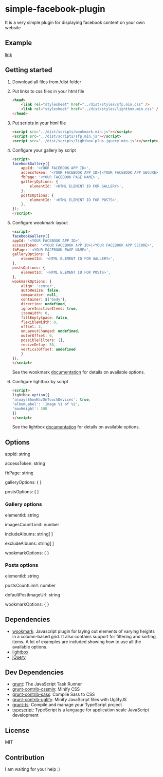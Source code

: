 # simple-facebook-plugin 

It is a very simple plugin for displaying facebook content on your own website


## Example

[link](http://htmlpreview.github.io/?https://github.com/jacek-lapinski/Simple-Facebook-Plugin/blob/master/src/index.html)


## Getting started

1. Download all files from /dist folder

2. Put links to css files in your html file
    ```html
    <head>
        <link rel="stylesheet" href="../dist/styles/sfp.min.css" />
        <link rel="stylesheet" href="../dist/styles/lightbox.min.css" />
    </head>
    ```

3. Put scripts in your html file
    ```html
    <script src="../dist/scripts/wookmark.min.js"></script>
    <script src="../dist/scripts/sfp.min.js"></script>
    <script src="../dist/scripts/lightbox-plus-jquery.min.js"></script>
    ```

4. Configure your gallery by script
    ```html
    <script>
    facebookGallery({
        appId: '<YOUR FACEBOOK APP ID>',
        accessToken: '<YOUR FACEBOOK APP ID>|<YOUR FACEBOOK APP SECURE>',
        fbPage: '<YOUR FACEBOOK PAGE NAME>',
        galleryOptions: {
            elementId: '<HTML ELEMENT ID FOR GALLERY>',
        },
        postsOptions: {
            elementId: '<HTML ELEMENT ID FOR POSTS>',
        },
    });
    </script>
    ```

5. Configure wookmark layout
    ```html
    <script>
    facebookGallery({
    appId: '<YOUR FACEBOOK APP ID>',
    accessToken: '<YOUR FACEBOOK APP ID>|<YOUR FACEBOOK APP SECURE>',
    fbPage: '<YOUR FACEBOOK PAGE NAME>',
    galleryOptions: {
        elementId: '<HTML ELEMENT ID FOR GALLERY>',
    },
    postsOptions: {
        elementId: '<HTML ELEMENT ID FOR POSTS>',
    },
    wookmarkOptions: {
        align: 'center',
        autoResize: false,
        comparator: null,
        container: $('body'),
        direction: undefined,
        ignoreInactiveItems: true,
        itemWidth: 0,
        fillEmptySpace: false,
        flexibleWidth: 0,
        offset: 2,
        onLayoutChanged: undefined,
        outerOffset: 0,
        possibleFilters: [],
        resizeDelay: 50,
        verticalOffset: undefined
        }
    });
    </script>
    ```
    See the wookmark [documentation](http://www.wookmark.com/jquery-plugin) for details on available options.

6. Configure lightbox by script
    ```html
    <script>
    lightbox.option({
    'alwaysShowNavOnTouchDevices': true,
    'albumLabel': 'Image %1 of %2',
    'maxHeight': 500
    })  
    </script>
    ```
    See the lightbox [documentation](http://lokeshdhakar.com/projects/lightbox2/#options) for details on available options.


## Options

appId: string

accessToken: string

fbPage: string

galleryOptions: { }

postsOptions: { }

### Gallery options

elementId: string

imagesCountLimit: number

includeAlbums: string[ ]

excludeAlbums: string[ ]

wookmarkOptions: { }

### Posts options

elementId: string

postsCountLimit: number

defaultPostImageUrl: string

wookmarkOptions: { }


## Dependencies

- [wookmark](https://github.com/germanysbestkeptsecret/Wookmark-jQuery): Javascript plugin for laying out elements of varying heights in a column-based grid. It also contains support for filtering and sorting items. A lot of examples are included showing how to use all the available options.
- [lightbox](https://github.com/lokesh/lightbox2/)
- [jQuery](https://github.com/jquery/jquery)


## Dev Dependencies

- [grunt](https://github.com/gruntjs/grunt): The JavaScript Task Runner
- [grunt-contrib-cssmin](https://github.com/gruntjs/grunt-contrib-cssmin): Minify CSS
- [grunt-contrib-sass](https://github.com/gruntjs/grunt-contrib-sass): Compile Sass to CSS
- [grunt-contrib-uglify](https://github.com/gruntjs/grunt-contrib-uglify): Minify JavaScript files with UglifyJS
- [grunt-ts](https://github.com/TypeStrong/grunt-ts): Compile and manage your TypeScript project
- [typescript](https://github.com/Microsoft/TypeScript): TypeScript is a language for application scale JavaScript development


## License

MIT


## Contribution

I am waiting for your help :)